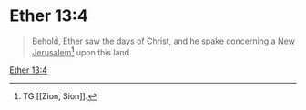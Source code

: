# Ether 13:4

> Behold, Ether saw the days of Christ, and he spake concerning a <u>New Jerusalem</u>[^a] upon this land.

[Ether 13:4](https://www.churchofjesuschrist.org/study/scriptures/bofm/ether/13?lang=eng&id=p4#p4)


[^a]: TG [[Zion, Sion]].
